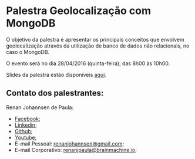 # Palestra Geolocalização com MongoDB

O objetivo da palestra é apresentar os principais conceitos que envolvem geolocalização através da utilização de banco de dados não relacionais, no caso o MongoDB.

O evento será no dia 28/04/2016 (quinta-feira), das 8h00 às 10h00.

Slides da palestra estão disponíveis [aqui](https://docs.google.com/presentation/d/1LAK_hqxHEpxicpAVnP7tqr01a3cJ5w5e2BsMT-K8HYc/edit?usp=sharing).

## Contato dos palestrantes:

Renan Johannsen de Paula:
- [Facebook](https://www.facebook.com/RenanJPaula);
- [Linkedin](https://br.linkedin.com/in/renanjpaula);
- [Github](https://github.com/RenanJPaula/);
- [Youtube](https://www.youtube.com/channel/UCw81rZlOnkPt_aEmjwTfERQ);
- E-mail Pessoal: renanjohannsen@gmail.com;
- E-mail Corporativo: renanjpaula@brainmachine.io;
